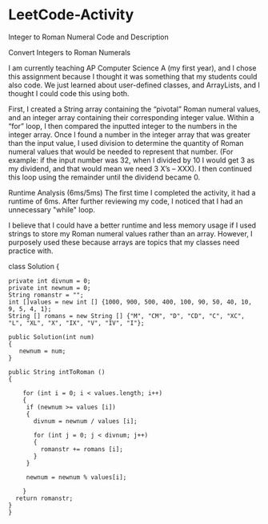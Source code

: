 # LeetCode-Activity
Integer to Roman Numeral Code and Description

Convert Integers to Roman Numerals


I am currently teaching AP Computer Science A (my first year), and I chose this assignment because I thought it was something that my students could also code.  We just learned about user-defined classes, and ArrayLists, and I thought I could code this using both.

First, I created a String array containing the “pivotal” Roman numeral values, and an integer array containing their corresponding integer value.  Within a “for” loop, I then compared the inputted integer to the numbers in the integer array.  Once I found a number in the integer array that was greater than the input value, I used division to determine the quantity of Roman numeral values that would be needed to represent that number.  (For example:  if the input number was 32, when I divided by 10 I would get 3 as my dividend, and that would mean we need 3 X’s – XXX).  I then continued this loop using the remainder until the dividend became 0.

Runtime Analysis (6ms/5ms)
The first time I completed the activity, it had a runtime of 6ms.  After further reviewing my code, I noticed that I had an unnecessary "while" loop.  

I believe that I could have a better runtime and less memory usage if I used strings to store my Roman numeral values rather than an array.  However, I purposely used these because arrays are topics that my classes need practice with.


class Solution {
  
    private int divnum = 0;
    private int newnum = 0;
    String romanstr = "";
    int []values = new int [] {1000, 900, 500, 400, 100, 90, 50, 40, 10, 9, 5, 4, 1};
    String [] romans = new String [] {"M", "CM", "D", "CD", "C", "XC", "L", "XL", "X", "IX", "V", "IV", "I"};
  
    public Solution(int num)  
    {
       newnum = num;
    }
    
    public String intToRoman ()
    {

        for (int i = 0; i < values.length; i++)
        {
         if (newnum >= values [i])
         {
           divnum = newnum / values [i];
  
           for (int j = 0; j < divnum; j++)
           {
             romanstr += romans [i];
           }
         }
 
         newnum = newnum % values[i];
 
        }
      return romanstr;
    }
    }
 


		
